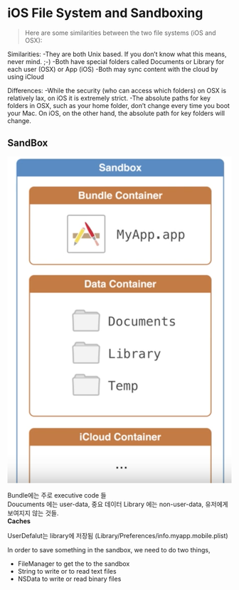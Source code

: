 # iOS File System and Sandboxing


> Here are some similarities between the two file systems (iOS and OSX):


Similarities:
-They are both Unix based. If you don’t know what this means, never mind. ;-)
-Both have special folders called Documents or Library for each user (OSX) or App (iOS)
-Both may sync content with the cloud by using iCloud


Differences:
-While the security (who can access which folders) on OSX is relatively lax, on iOS it is extremely strict.
-The absolute paths for key folders in OSX, such as your home folder, don’t change every time you boot your Mac. On iOS, on the other hand, the absolute path for key folders will change.

## SandBox

![sandbox](./sandbox.png)

Bundle에는 주로 executive code 들  
Doucuments 에는 user-data, 중요 데이터
Library 에는 non-user-data, 유저에게 보여지지 않는 것들.    
**Caches**

UserDefalut는 library에 저장됨 (Library/Preferences/info.myapp.mobile.plist)


In order to save something in the sandbox, we need to do two things,
- FileManager to get the to the sandbox
- String to write or to read text files
- NSData to write or read binary files
